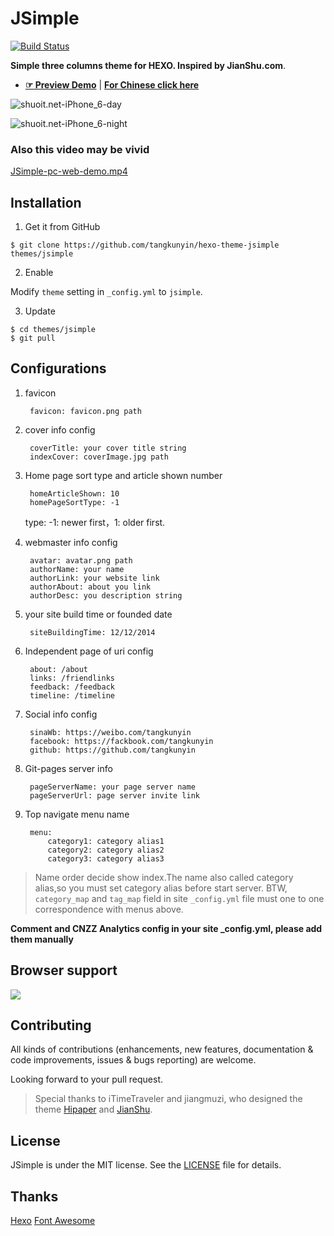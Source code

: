 # JSimple

[![Build Status](https://travis-ci.org/tangkunyin/hexo-theme-jsimple.svg?branch=master)](https://travis-ci.org/tangkunyin/hexo-theme-jsimple)


**Simple three columns theme for HEXO. Inspired by JianShu.com**.

- [**☞ Preview Demo**](https://shuoit.net) | [**For Chinese click here**](https://github.com/tangkunyin/hexo-theme-jsimple/blob/master/README.md)

![shuoit.net-iPhone_6-day](https://o7x2uynbh.qnssl.com/shuoit.net-%28iPhone%206%29-day.png)

![shuoit.net-iPhone_6-night](https://o7x2uynbh.qnssl.com/shuoit.net-%28iPhone%206%29-night.png)

### Also this video may be vivid

[JSimple-pc-web-demo.mp4](http://7xseox.com1.z0.glb.clouddn.com/shuoit.net-pc-demo.mp4)


<!--more-->

## Installation

 1. Get it from GitHub

 ```shell
 $ git clone https://github.com/tangkunyin/hexo-theme-jsimple themes/jsimple
 ```
 2. Enable

 Modify `theme` setting in `_config.yml` to `jsimple`.

 3. Update

 ```shell
 $ cd themes/jsimple
 $ git pull
 ```



## Configurations

1. favicon

		favicon: favicon.png path

2. cover info config

		coverTitle: your cover title string
		indexCover: coverImage.jpg path

3. Home page sort type and article shown number

		homeArticleShown: 10
		homePageSortType: -1

	type: -1: newer first，1: older first.

4. webmaster info config

		avatar: avatar.png path
		authorName: your name
		authorLink: your website link
		authorAbout: about you link
		authorDesc: you description string

5. your site build time or founded date

		siteBuildingTime: 12/12/2014

6. Independent page of uri config

		about: /about
		links: /friendlinks
		feedback: /feedback
		timeline: /timeline

7. Social info config

		sinaWb: https://weibo.com/tangkunyin
		facebook: https://fackbook.com/tangkunyin
		github: https://github.com/tangkunyin

8. Git-pages server info

		pageServerName: your page server name
		pageServerUrl: page server invite link

9. Top navigate menu name

		menu:
  			category1: category alias1
   			category2: category alias2
   			category3: category alias3


> Name order decide show index.The name also called category alias,so you must set category alias before start server. BTW, `category_map` and `tag_map` field in site `_config.yml` file must one to one correspondence with menus above.


**Comment and CNZZ Analytics config in your site _config.yml, please add them manually**

## Browser support

![](https://raw.githubusercontent.com/iTimeTraveler/hexo-theme-hipaper/master/source/preview/browser-support.png?raw=true)


## Contributing

All kinds of contributions (enhancements, new features, documentation & code improvements, issues & bugs reporting) are welcome.

Looking forward to your pull request.

> Special thanks to iTimeTraveler and jiangmuzi, who designed the theme [Hipaper](https://github.com/iTimeTraveler/hexo-theme-hipaper) and [JianShu](https://github.com/jiangmuzi/jianshu).


## License

JSimple is under the MIT license. See the [LICENSE](https://github.com/tangkunyin/hexo-theme-jsimple/blob/master/LICENSE) file for details.

## Thanks

[Hexo](https://hexo.io)
[Font Awesome](http://fontawesome.io)
